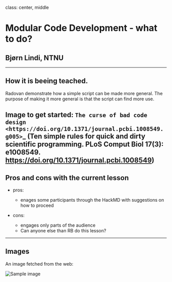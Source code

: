class: center, middle

# Modular Code Development - what to do?

## Bjørn Lindi, NTNU

---

## How it is beeing teached.

Radovan demonstrate how a simple script can be made more general.
The purpose of making it more general is that the script can find more use.

Image to get started: `The curse of bad code design <https://doi.org/10.1371/journal.pcbi.1008549.g005>`_
(Ten simple rules for quick and dirty scientific programming. PLoS Comput Biol 17(3): e1008549. https://doi.org/10.1371/journal.pcbi.1008549)
---

## Pros and cons with the current lesson

- pros:
    - enages some participants through the HackMD with suggestions on how to proceed

- cons:
    - engages only parts of the audience
    - Can anyone else than RB do this lesson?


---

## Images

An image fetched from the web:

![Sample image](https://upload.wikimedia.org/wikipedia/commons/thumb/4/4f/The_Young_Cicero_Reading.jpg/316px-The_Young_Cicero_Reading.jpg)
